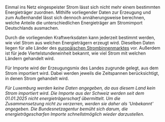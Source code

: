 







































Einmal ins Netz eingespeister Strom lässt sich nicht mehr einem bestimmten Energieträger zuordnen. Mithilfe vorliegender Daten zur Erzeugung und zum Außenhandel lässt sich dennoch annäherungsweise berechnen, welche Anteile die unterschiedlichen Energieträger am Stromimport Deutschlands ausmachen.  
  
Durch die vorliegenden Kraftwerksdaten kann jederzeit bestimmt werden, wie viel Strom aus welchen Energieträgern erzeugt wird. Dieselben Daten liegen für alle Länder des [europäischen Strombinnenmarktes](https://www.smard.de/page/home/wiki-article/446/548/grenzueberschreitender-stromhandel) vor. Außerdem ist für jede Viertelstundeneinheit bekannt, wie viel Strom mit welchen Ländern gehandelt wird.  
  
Für Importe wird der Erzeugungsmix des Landes zugrunde gelegt, aus dem Strom importiert wird. Dabei werden jeweils die Zeitspannen berücksichtigt, in denen Strom gehandelt wird.  
  
_Für Luxemburg werden keine Daten angegeben, da aus diesem Land kein Strom importiert wird._
_Die Importe aus der Schweiz werden seit dem 01.01.2025 nicht energieträgerscharf übermittelt. Um die Zusammensetzung nicht zu verzerren, werden sie daher als 'Unbekannt' angegeben. Die Bundesnetzagentur bemüht sich darum, die energieträgescharfen Importe schnellstmöglich wieder darzustellen._






